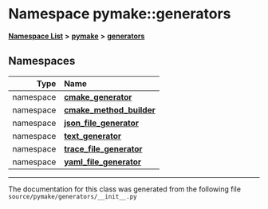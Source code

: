 
# Namespace pymake::generators



[**Namespace List**](namespaces.md) **>** [**pymake**](namespacepymake.md) **>** [**generators**](namespacepymake_1_1generators.md)














## Namespaces

| Type | Name |
| ---: | :--- |
| namespace | [**cmake\_generator**](namespacepymake_1_1generators_1_1cmake__generator.md) <br> |
| namespace | [**cmake\_method\_builder**](namespacepymake_1_1generators_1_1cmake__method__builder.md) <br> |
| namespace | [**json\_file\_generator**](namespacepymake_1_1generators_1_1json__file__generator.md) <br> |
| namespace | [**text\_generator**](namespacepymake_1_1generators_1_1text__generator.md) <br> |
| namespace | [**trace\_file\_generator**](namespacepymake_1_1generators_1_1trace__file__generator.md) <br> |
| namespace | [**yaml\_file\_generator**](namespacepymake_1_1generators_1_1yaml__file__generator.md) <br> |















------------------------------
The documentation for this class was generated from the following file `source/pymake/generators/__init__.py`